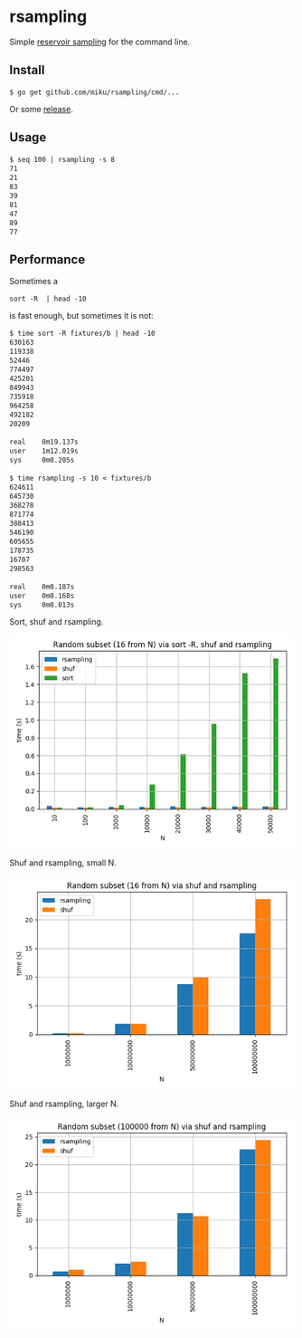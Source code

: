 # rsampling

Simple [reservoir
sampling](https://en.wikipedia.org/wiki/Reservoir_sampling#Algorithm_R) for the
command line.

## Install
```
$ go get github.com/miku/rsampling/cmd/...
```

Or some [release](https://github.com/miku/rsampling/releases).

## Usage

```
$ seq 100 | rsampling -s 8
71
21
83
39
81
47
89
77
```

## Performance

Sometimes a

```
sort -R  | head -10
```

is fast enough, but sometimes it is not:

```
$ time sort -R fixtures/b | head -10
630163
119338
52446
774497
425201
849943
735918
964258
492182
20209

real    0m19.137s
user    1m12.019s
sys     0m0.205s

$ time rsampling -s 10 < fixtures/b
624611
645730
368278
871774
388413
546190
605655
178735
16707
298563

real    0m0.187s
user    0m0.168s
sys     0m0.013s
```

Sort, shuf and rsampling.

![](bm1.png)

Shuf and rsampling, small N.

![](bm2.png)

Shuf and rsampling, larger N.

![](bm3.png)
